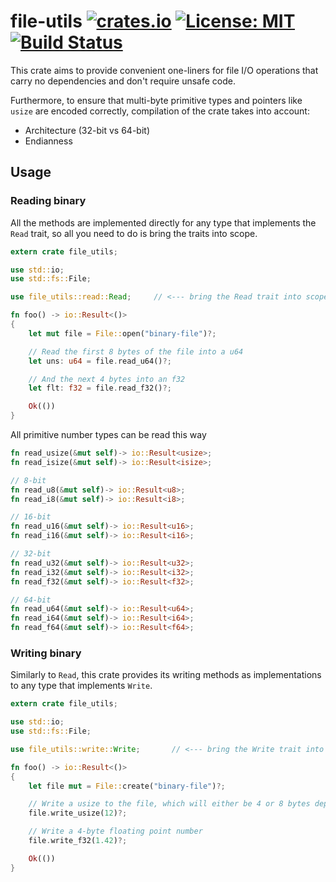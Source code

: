 file-utils
[![crates.io](https://img.shields.io/crates/v/file-utils.svg)](https://crates.io/crates/file-utils)
[![License: MIT](https://img.shields.io/badge/License-MIT-blue.svg)](LICENSE)
[![Build Status](https://travis-ci.org/gmantaos/file-utils.svg?branch=master)](https://travis-ci.org/gmantaos/file-utils)
=====================

This crate aims to provide convenient one-liners for file I/O operations that carry no dependencies and don't require unsafe code.

Furthermore, to ensure that multi-byte primitive types and pointers like `usize` are encoded correctly, compilation of the crate takes into account:

- Architecture (32-bit vs 64-bit)
- Endianness


## Usage


### Reading binary

All the methods are implemented directly for any type that implements the `Read` trait, so all you need to do is bring the traits into scope.

```rust
extern crate file_utils;

use std::io;
use std::fs::File;

use file_utils::read::Read;		// <--- bring the Read trait into scope

fn foo() -> io::Result<()>
{
	let mut file = File::open("binary-file")?;

	// Read the first 8 bytes of the file into a u64
	let uns: u64 = file.read_u64()?;

	// And the next 4 bytes into an f32
	let flt: f32 = file.read_f32()?;

	Ok(())
}
```

All primitive number types can be read this way

```rust
fn read_usize(&mut self)-> io::Result<usize>;
fn read_isize(&mut self)-> io::Result<isize>;

// 8-bit
fn read_u8(&mut self)-> io::Result<u8>;
fn read_i8(&mut self)-> io::Result<i8>;

// 16-bit
fn read_u16(&mut self)-> io::Result<u16>;
fn read_i16(&mut self)-> io::Result<i16>;

// 32-bit
fn read_u32(&mut self)-> io::Result<u32>;
fn read_i32(&mut self)-> io::Result<i32>;
fn read_f32(&mut self)-> io::Result<f32>;

// 64-bit
fn read_u64(&mut self)-> io::Result<u64>;
fn read_i64(&mut self)-> io::Result<i64>;
fn read_f64(&mut self)-> io::Result<f64>;
```

### Writing binary

Similarly to `Read`, this crate provides its writing methods as implementations to any type that implements `Write`.

```rust
extern crate file_utils;

use std::io;
use std::fs::File;

use file_utils::write::Write;		// <--- bring the Write trait into scope

fn foo() -> io::Result<()>
{
	let file mut = File::create("binary-file")?;

	// Write a usize to the file, which will either be 4 or 8 bytes depending on architecture
	file.write_usize(12)?;

	// Write a 4-byte floating point number
	file.write_f32(1.42)?;

	Ok(())
}
```

